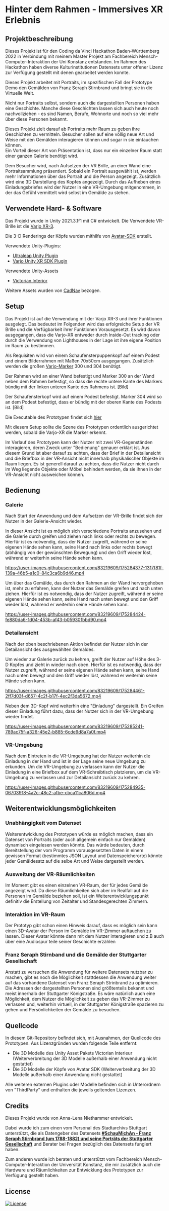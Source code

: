 # Hinter dem Rahmen - Immersives XR Erlebnis

## Projektbeschreibung
Dieses Projekt ist für den Coding da Vinci Hackathon Baden-Württemberg 2022 in Verbindung mit meinem Master Projekt am Fachbereich Mensch-Computer-Interaktion der Uni Konstanz entstanden.
Im Rahmen des Hackathon haben diverse  Kulturinstitutionen Datensets unter offener Lizenz zur Verfügung gestellt mit denen gearbeitet werden konnte.

Dieses Projekt arbeitet mit Portraits, im spezifischen Fall der Prototype Demo den Gemälden von Franz Seraph Stirnbrand und bringt sie in die Virtuelle Welt.

Nicht nur Portraits selbst, sondern auch die dargestellten Personen haben eine Geschichte. Manche diese Geschichten lassen sich auch heute noch nachvollziehen - es sind Namen, Berufe, Wohnorte und noch so viel mehr über diese Personen bekannt.

Dieses Projekt zielt darauf ab Portraits mehr Raum zu geben ihre Geschichten zu vermitteln. Besucher sollen auf eine völlig neue Art und Weise mit den Gemälden interagieren können und sogar in sie eintauchen können.  
Ein Vorteil dieser Art von Präsentation ist, dass nur ein einzelner Raum statt einer ganzen Galerie benötigt wird.

Dem Besucher wird, nach Aufsetzen der VR Brille, an einer Wand eine Portraitsammlung präsentiert. Sobald ein Portrait ausgewählt ist, werden mehr Informationen über das Portrait und die Person angezeigt. Zusätzlich wird eine 3D Darstellung des Kopfes angezeigt. Durch das Aufheben eines Einladungsbriefes wird der Nutzer in eine VR-Umgebung mitgenommen, in der das Gefühl vermittelt wird selbst im Gemälde zu stehen.
## Verwendete Hard- & Software
Das Projekt wurde in Unity 2021.3.1f1 mit C# entwickelt.
Die Verwendete VR-Brille ist die [Varjo XR-3](https://varjo.com/).

Die 3-D Renderings der Köpfe wurden mithilfe von [Avatar-SDK](https://avatarsdk.com/) erstellt.

Verwendete Unity-Plugins:
* [Ultraleap Unity Plugin](https://developer.leapmotion.com/unity)
* [Varjo Unity XR SDK Plugin](https://developer.varjo.com/downloads#unity-developer-assets)

Verwendete Unity-Assets
 * [Victorian Interior](https://assetstore.unity.com/packages/3d/environments/historic/victorian-interior-148542)

Weitere Assets wurden von [CadNav](https://www.cadnav.com/) bezogen.
## Setup
Das Projekt ist auf die Verwendung mit der Varjo XR-3 und ihrer Funktionen ausgelegt. Das bedeutet im Folgenden wird das erfolgreiche Setup der VR Brille und die Verfügbarkeit ihrer Funktionen Vorausgesetzt. Es wird davon ausgegangen, dass die Varjo-XR entweder durch Inside-Out tracking oder durch die Verwendung von Lighthouses in der Lage ist ihre eigene Position im Raum zu bestimmen.

Als Requisiten wird von einem Schaufensterpuppenkopf auf einem Podest und einem Bilderrahmen mit Maßen 70x50cm ausgegangen. Zusätzlich werden die großen [Varjo-Marker](https://varjo-storage.s3.eu-central-1.amazonaws.com/docs/varjo-markers/VarjoMarkers-Object150mm-A4.pdf) 300 und 304 benötigt.

Der Rahmen wird an einer Wand befestigt und Marker 300 an der Wand neben dem Rahmen befestigt, so dass die rechte untere Kante des Markers bündig mit der linken unteren Kante des Rahmens ist.
[Bild]

Der Schaufensterkopf wird auf einem Podest befestigt. Marker 304 wird so an dem Podest befestigt, dass er bündig mit der oberen Kante des Podests ist.
[Bild]

Die Executable des Prototypen findet sich [hier](TODOLINK)

Mit diesem Setup sollte die Szene des Prototypen ordentlich ausgerichtet werden, sobald die Varjo-XR die Marker erkennt.

Im Verlauf des Prototypen kann der Nutzer mit zwei VR-Gegenständen interagieren, deren Zweck unter "Bedienung" genauer erklärt ist.
Aus diesem Grund ist aber darauf zu achten, dass der Brief in der Detailansicht und die Briefbox in der VR-Ansicht nicht innerhalb physikalischer Objekte im Raum liegen.
Es ist generell darauf zu achten, dass die Nutzer nicht durch im Weg liegende Objekte oder Möbel behindert werden, da sie ihnen in der VR-Ansicht nicht ausweichen können.
## Bedienung

### Galerie

Nach Start der Anwendung und dem Aufsetzen der VR-Brille findet sich der Nutzer in der Galerie-Ansicht wieder.

In dieser Ansicht ist es möglich sich verschiedene Portraits anzusehen und die Galerie durch greifen und ziehen  nach links oder rechts zu bewegen.
Hierfür ist es notwendig, dass der Nutzer zugreift, während er seine eigenen Hände sehen kann, seine Hand nach links oder rechts bewegt (abhängig von der gewünschten Bewegung) und den Griff wieder löst, während er weiterhin seine Hände sehen kann.

https://user-images.githubusercontent.com/83219609/175284377-1317f81f-139a-46b5-a1c0-84c3ca6b9d46.mp4



Um über das Gemälde, das durch den Rahmen an der Wand hervorgehoben ist, mehr zu erfahren, kann der Nutzer das Gemälde greifen und nach unten ziehen. Hierfür ist es notwendig, dass der Nutzer zugreift, während er seine eigenen Hände sehen kann, seine Hand nach unten bewegt und den Griff wieder löst, während er weiterhin seine Hände sehen kann.

https://user-images.githubusercontent.com/83219609/175284424-fe880da6-1d04-453b-af43-b059301bbd90.mp4




### Detailansicht
Nach der oben beschriebenen Aktion befindet der Nutzer sich in der Detailansicht des ausgewählten Gemäldes.

Um wieder zur Galerie zurück zu kehren, greift der Nutzer auf Höhe des 3-D Kopfes und zieht in wieder nach oben. Hierfür ist es notwendig, dass der Nutzer zugreift, während er seine eigenen Hände sehen kann, seine Hand nach unten bewegt und den Griff wieder löst, während er weiterhin seine Hände sehen kann.

https://user-images.githubusercontent.com/83219609/175284461-2ff7d03f-d657-4c2f-b17f-4ec2f3da5672.mp4



Neben dem 3D-Kopf wird weiterhin eine "Einladung" dargestellt. Ein Greifen dieser Einladung führt dazu, dass der Nutzer sich in der VR-Umgebung wieder findet.

https://user-images.githubusercontent.com/83219609/175285241-789ac75f-a326-45e2-b885-6cde9d8a7a0f.mp4



### VR-Umgebung
Nach dem Eintreten in die VR-Umgebung hat der Nutzer weiterhin die Einladung in der Hand und ist in der Lage seine neue Umgebung zu erkunden. Um die VR-Umgebung zu verlassen kann der Nutzer die Einladung in eine Briefbox auf dem VR-Schreibtisch platzieren, um die VR-Umgebung zu verlassen und zur Detailansicht zurück zu kehren.

https://user-images.githubusercontent.com/83219609/175284935-06703918-4a2c-48c2-afbe-cbca11ca806d.mp4



## Weiterentwicklungsmöglichkeiten
### Unabhängigkeit vom Datenset
Weiterentwicklung des Prototypen würde es möglich machen, dass ein Datenset von Portraits (oder auch allgemein einfach nur Gemälden) dynamisch eingelesen werden könnte. 
Das würde bedeuten, durch Bereitstellung  der vom Programm vorausgesetzten Daten in einem gewissen Format (bestimmtes JSON Layout und Datenspeicherorte) könnte jeder Gemäldesatz auf die selbe Art und Weise dargestellt werden.
### Ausweitung der VR-Räumlichkeiten
Im Moment gibt es einen einzelnen VR-Raum, der für jedes Gemälde angezeigt wird. Da diese Räumlichkeiten sich aber im Realfall auf die Personen im Gemälde beziehen soll, ist ein Weiterentwicklungspunkt definitiv die Erstellung von Zeitalter und Standesgerechten Zimmern.
### Interaktion im VR-Raum
Der Prototyp gibt schon einen Hinweis darauf, dass es möglich sein kann einen 3D-Avatar der Person im Gemälde im VR-Zimmer auftauchen zu lassen. Dieser Avatar könnte dann mit dem Nutzer interagieren und z.B auch über eine Audiospur teile seiner Geschichte erzählen
### Franz Seraph Stirnband und die Gemälde der Stuttgarter Gesellschaft
Anstatt zu versuchen die Anwendung für weitere Datensets nutzbar zu machen, gibt es noch die Möglichkeit stattdessen die Anwendung weiter auf das vorhandene Datenset von Franz Seraph Strinbrand zu optimieren. 
Die Adressen der dargestellten Personen sind größtenteils bekannt und meist innerhalb der Stuttgarter Königstraße. 
Es wäre natürlich auch eine Möglichkeit, dem Nutzer die Möglichkeit zu geben das VR-Zimmer zu verlassen und, weiterhin virtuell, in der Stuttgarter Königstraße spazieren zu gehen und Persönlichkeiten der Gemälde zu besuchen.
## Quellcode
In diesem Git-Repository befindet sich, mit Ausnahmen, der Quellcode des Prototypen.
Aus Lizenzgründen wurden folgende Teile entfernt:
* Die 3D Modelle des Unity Asset Pakets Victorian Interieur (Weiterverbreitung der 3D Modelle außerhalb einer Anwendung nicht gestattet)
* Die 3D Modelle der Köpfe von Avatar SDK (Weiterverbreitung der 3D Modelle außerhalb einer Anwendung nicht gestattet)

Alle weiteren externen Plugins oder Modelle befinden sich in Unterordnern von "ThirdParty" und enthalten die jeweils geltenden Lizenzen.

## Credits
Dieses Projekt wurde von Anna-Lena Niethammer entwickelt.

Dabei wurde ich zum einen vom Personal des Stadtarchivs Stuttgart unterstützt, die als Datengeber des Datensets  [**#SchauMichAn - Franz Seraph Stirnbrand (um 1788-1882) und seine Porträts der Stuttgarter Gesellschaft**](https://codingdavinci.de/daten/schaumichan-franz-seraph-stirnbrand-um-1788-1882-und-seine-portraets-der-stuttgarter) und Berater bei Fragen bezüglich des Datensets fungiert haben.

Zum anderen wurde ich beraten und unterstützt vom Fachbereich Mensch-Computer-Interaktion der Universität Konstanz, die mir zusätzlich auch die Hardware und Räumlichkeiten zur Entwicklung des Prototypen zur Verfügung gestellt haben.

## License
[![License](https://img.shields.io/badge/License-Apache_2.0-blue.svg)](https://github.com/Anna-Lena-Niethammer/Coding-da-Vinci-Hackathon---Hinter-dem-Rahmen/blob/main/LICENSE)
